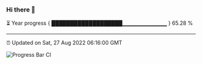 ### Hi there 👋

⏳ Year progress { ███████████████████▁▁▁▁▁▁▁▁▁▁▁ } 65.28 %

---

⏰ Updated on Sat, 27 Aug 2022 06:16:00 GMT

![Progress Bar CI](https://github.com/liununu/liununu/workflows/Progress%20Bar%20CI/badge.svg)
